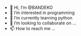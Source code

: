 - 👋 Hi, I’m @BANDEKO
- 👀 I’m interested in programming
- 🌱 I’m currently learning python
- 💞️ I’m looking to collaborate on ...
- 📫 How to reach me ...

<!---
BANDEKO/BANDEKO is a ✨ special ✨ repository because its `README.md` (this file) appears on your GitHub profile.
You can click the Preview link to take a look at your changes.
--->
